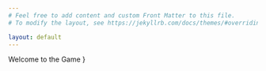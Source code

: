 ```yaml
---
# Feel free to add content and custom Front Matter to this file.
# To modify the layout, see https://jekyllrb.com/docs/themes/#overriding-theme-defaults

layout: default
---
```


<div class="tracking-wide leading-tight text-green-600 m-auto p-4 text-center">
  <p id="welcome">
    Welcome to the Game &#125;
  </p>
  <p id="timer" class="text-4xl"></p>
</div>

<script>
// https://www.w3schools.com/howto/howto_js_countdown.asp
// Set the date we're counting down to
var countDownDate = new Date("Oct 31, 2019 00:00:00").getTime();

// Update the count down every 1 second
var x = setInterval(function() {

  // Get today's date and time
  var now = new Date().getTime();

  // Find the distance between now and the count down date
  var distance = countDownDate - now;

  // Time calculations for days, hours, minutes and seconds
  var days = Math.floor(distance / (1000 * 60 * 60 * 24));
  var hours = Math.floor((distance % (1000 * 60 * 60 * 24)) / (1000 * 60 * 60));
  var minutes = Math.floor((distance % (1000 * 60 * 60)) / (1000 * 60));
  var seconds = Math.floor((distance % (1000 * 60)) / 1000);

  // Display the result in the element with id="demo"
  document.getElementById("timer").innerHTML = days + " days " + hours +
  " hours " + minutes + " mins " + seconds + " secs ";

  // If the count down is finished, write some text
  if (distance < 0) {
    clearInterval(x);
    document.getElementById("timer").innerHTML = "You're too late!";
  }
}, 1000);
</script>
